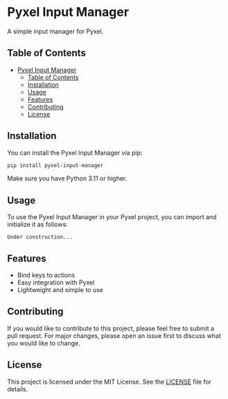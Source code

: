 # Pyxel Input Manager

A simple input manager for Pyxel.

## Table of Contents

- [Pyxel Input Manager](#pyxel-input-manager)
  - [Table of Contents](#table-of-contents)
  - [Installation](#installation)
  - [Usage](#usage)
  - [Features](#features)
  - [Contributing](#contributing)
  - [License](#license)

## Installation

You can install the Pyxel Input Manager via pip:

```sh
pip install pyxel-input-manager
```

Make sure you have Python 3.11 or higher.

## Usage

To use the Pyxel Input Manager in your Pyxel project, you can import and initialize it as follows:

`Under construction...`

## Features

- Bind keys to actions
- Easy integration with Pyxel
- Lightweight and simple to use

## Contributing

If you would like to contribute to this project, please feel free to submit a pull request. For major changes, please open an issue first to discuss what you would like to change.

## License

This project is licensed under the MIT License. See the [LICENSE](LICENSE) file for details.
